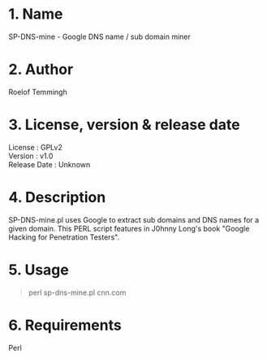 # 1. Name
SP-DNS-mine - Google DNS name / sub domain miner

# 2. Author
Roelof Temmingh

# 3. License, version & release date
License : GPLv2  
Version : v1.0  
Release Date : Unknown

# 4. Description
SP-DNS-mine.pl uses Google to extract sub domains and DNS names for a given domain. This PERL script features in J0hnny Long's book "Google Hacking for Penetration Testers".

# 5. Usage
> perl sp-dns-mine.pl cnn.com

# 6. Requirements
Perl
